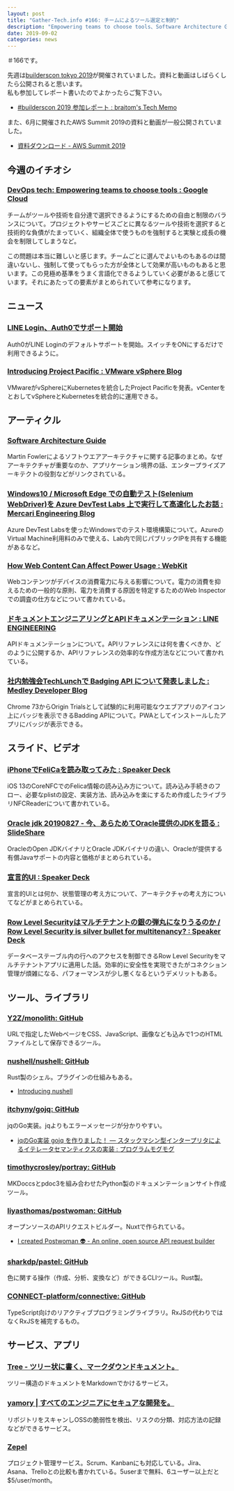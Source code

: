 ```yaml
---
layout: post
title: "Gather-Tech.info #166: チームによるツール選定と制約"
description: "Empowering teams to choose tools、Software Architecture Guide など"
date: 2019-09-02
categories: news
---
```


＃166です。

先週は[builderscon tokyo 2019](https://builderscon.io/tokyo/2019)が開催されていました。資料と動画はしばらくしたら公開されると思います。  
私も参加してレポート書いたのでよかったらご覧下さい。

- [#builderscon 2019 参加レポート : braitom's Tech Memo](https://braitom.hatenablog.com/entry/2019/09/01/222845)

また、6月に開催されたAWS Summit 2019の資料と動画が一般公開されていました。

- [資料ダウンロード - AWS Summit 2019](https://aws.amazon.com/jp/summits/tokyo-osaka-2019-report/)

## 今週のイチオシ

### [DevOps tech: Empowering teams to choose tools : Google Cloud](https://cloud.google.com/solutions/devops/devops-tech-teams-empowered-to-choose-tools)

チームがツールや技術を自分達で選択できるようにするための自由と制限のバランスについて。プロジェクトやサービスごとに異なるツールや技術を選択すると技術的な負債がたまっていく、組織全体で使うものを強制すると実験と成長の機会を制限してしまうなど。

この問題は本当に難しいと感じます。チームごとに選んでよいものもあるのは間違いないし、強制して使ってもらった方が全体として効果が高いものもあると思います。この見極め基準をうまく言語化できるようしていく必要があると感じています。それにあたっての要素がまとめられていて参考になります。

## ニュース

### [LINE Login、Auth0でサポート開始](https://auth0.com/blog/jp-line-login-now-supported-with-auth0/)

Auth0がLINE Loginのデフォルトサポートを開始。スイッチをONにするだけで利用できるように。

### [Introducing Project Pacific : VMware vSphere Blog](https://blogs.vmware.com/vsphere/2019/08/introducing-project-pacific.html)

VMwareがvSphereにKubernetesを統合したProject Pacificを発表。vCenterをとおしてvSphereとKubernetesを統合的に運用できる。

## アーティクル

### [Software Architecture Guide](https://martinfowler.com/architecture/)

Martin Fowlerによるソフトウエアアーキテクチャに関する記事のまとめ。なぜアーキテクチャが重要なのか、アプリケーション境界の話、エンタープライズアーキテクトの役割などがリンクされている。

### [Windows10 / Microsoft Edge での自動テスト(Selenium WebDriver)を Azure DevTest Labs 上で実行して高速化したお話 : Mercari Engineering Blog](https://tech.mercari.com/entry/2019/08/27/080000)

Azure DevTest Labsを使ったWindowsでのテスト環境構築について。AzureのVirtual Machine利用料のみで使える、Lab内で同じパブリックIPを共有する機能があるなど。

### [How Web Content Can Affect Power Usage : WebKit](https://webkit.org/blog/8970/how-web-content-can-affect-power-usage/)

Webコンテンツがデバイスの消費電力に与える影響について。電力の消費を抑えるための一般的な原則、電力を消費する原因を特定するためのWeb Inspectorでの調査の仕方などについて書かれている。

### [ドキュメントエンジニアリングとAPIドキュメンテーション : LINE ENGINEERING](https://engineering.linecorp.com/ja/blog/document-engineering-api-documentation/)

APIドキュメンテーションについて。APIリファレンスには何を書くべきか、どのように公開するか、APIリファレンスの効率的な作成方法などについて書かれている。

### [社内勉強会TechLunchで Badging API について発表しました : Medley Developer Blog](https://developer.medley.jp/entry/2019/08/27/174256)

Chrome 73からOrigin Trialsとして試験的に利用可能なウエブアプリのアイコン上にバッジを表示できるBadding APIについて。PWAとしてインストールしたアプリにバッジが表示できる。

## スライド、ビデオ

### [iPhoneでFeliCaを読み取ってみた : Speaker Deck](https://speakerdeck.com/tattn/iphonedefelicawodu-miqu-tutemita)

iOS 13のCoreNFCでのFelica情報の読み込み方について。読み込み手続きのフロー、必要なplistの設定、実装方法、読み込みを楽にするため作成したライブラリNFCReaderについて書かれている。

### [Oracle jdk 20190827 - 今、あらためてOracle提供のJDKを語る : SlideShare](https://www.slideshare.net/oracle4engineer/oracle-jdk-20190827-oraclejdk)

OracleのOpen JDKバイナリとOracle JDKバイナリの違い、Oracleが提供する有償Javaサポートの内容と価格がまとめられている。

### [宣言的UI : Speaker Deck](https://speakerdeck.com/sonatard/xuan-yan-de-ui)

宣言的UIとは何か、状態管理の考え方について、アーキテクチャの考え方についてなどがまとめられている。

### [Row Level Securityはマルチテナントの銀の弾丸になりうるのか / Row Level Security is silver bullet for multitenancy? : Speaker Deck](https://speakerdeck.com/yudppp/row-level-security-is-silver-bullet-for-multitenancy)

データベーステーブル内の行へのアクセスを制御できるRow Level Securityをマルチテナントアプリに適用した話。効率的に安全性を実現できたがコネクション管理が煩雑になる、パフォーマンスが少し悪くなるというデメリットもある。

## ツール、ライブラリ

### [Y2Z/monolith: GitHub](https://github.com/Y2Z/monolith)

URLで指定したWebページをCSS、JavaScript、画像なども込みで1つのHTMLファイルとして保存できるツール。

### [nushell/nushell: GitHub](https://github.com/nushell/nushell)

Rust製のシェル。プラグインの仕組みもある。

- [Introducing nushell](http://www.jonathanturner.org/2019/08/introducing-nushell.html)

### [itchyny/gojq: GitHub](https://github.com/itchyny/gojq)

jqのGo実装。jqよりもエラーメッセージが分かりやすい。

- [jqのGo実装 gojq を作りました！ ― スタックマシン型インタープリタによるイテレータセマンティクスの実装 : プログラムモグモグ](https://itchyny.hatenablog.com/entry/2019/08/26/090000)

### [timothycrosley/portray: GitHub](https://github.com/timothycrosley/portray/)

MKDoccsとpdoc3を組み合わせたPython製のドキュメンテーションサイト作成ツール。

### [liyasthomas/postwoman: GitHub](https://github.com/liyasthomas/postwoman)

オープンソースのAPIリクエストビルダー。Nuxtで作られている。

- [I created Postwoman 👽 - An online, open source API request builder](https://www.indiehackers.com/post/17788d573f)

### [sharkdp/pastel: GitHub](https://github.com/sharkdp/pastel)

色に関する操作（作成、分析、変換など）ができるCLIツール。Rust製。

### [CONNECT-platform/connective: GitHub](https://github.com/connect-platform/connective)

TypeScript向けのリアクティブプログラミングライブラリ。RxJSの代わりではなくRxJSを補完するもの。

## サービス、アプリ

### [Tree - ツリー状に書く、マークダウンドキュメント。](https://tree.md/)

ツリー構造のドキュメントをMarkdownでかけるサービス。

### [yamory | すべてのエンジニアにセキュアな開発を。](https://yamory.io/)

リポジトリをスキャンしOSSの脆弱性を検出、リスクの分類、対応方法の記録などができるサービス。

### [Zepel](https://zepel.io/)

プロジェクト管理サービス。Scrum、Kanbanにも対応している。Jira、Asana、Trelloとの比較も書かれている。5userまで無料、6ユーザー以上だと$5/user/month。
